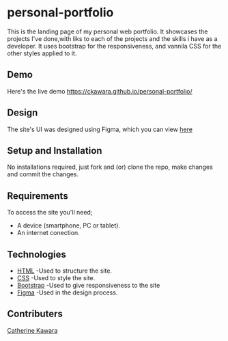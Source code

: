 # personal-portfolio
This is the landing page of my personal web portfolio. It showcases the projects I've done,with liks to each of the projects and the skills i have as a developer. It uses bootstrap for the responsiveness, and vannila CSS for the other styles applied to it.

## Demo
Here's the live demo https://ckawara.github.io/personal-portfolio/

## Design
The site's UI was designed using Figma, which you can view [here](https://www.figma.com/file/maDTzxKjMAmsSheuVlbyNA/Portfolio-designs?node-id=4%3A18)

## Setup and Installation
No installations required, just fork and (or) clone the repo, make changes and commit the changes.

## Requirements
To access the site you'll need;
- A device (smartphone, PC or tablet).
- An internet conection.


## Technologies
- [HTML](https://www.w3schools.com/html/) -Used to structure the site.
- [CSS](https://www.w3schools.com/css/) -Used to style the site.
- [Bootstrap](https://getbootstrap.com/) -Used to  give responsiveness to the site
- [Figma](https://www.figma.com/) -Used in the design process.

## Contributers
[Catherine Kawara](https://github.com/CKawara/)

